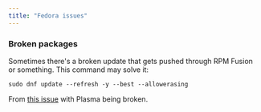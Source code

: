 ```yaml
---
title: "Fedora issues"
---
```


### Broken packages
Sometimes there's a broken update that gets pushed through RPM Fusion or something. This command may solve it:
```shell
sudo dnf update --refresh -y --best --allowerasing   
```

From [this issue](https://www.reddit.com/r/Fedora/comments/w9iw76/have_an_issue_with_kde_plasma_reinstall_and_login/) with Plasma being broken.

